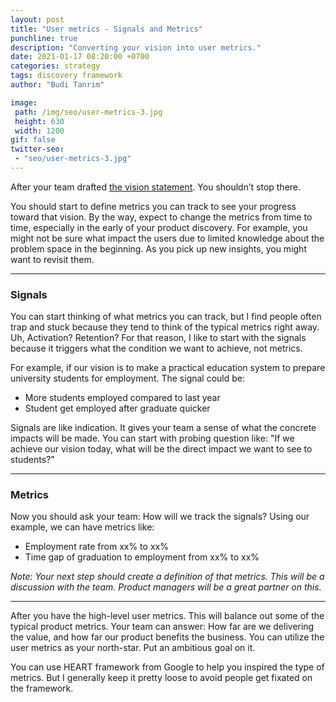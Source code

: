 ```yaml
---
layout: post
title: "User metrics - Signals and Metrics"
punchline: true
description: "Converting your vision into user metrics."
date: 2021-01-17 08:20:00 +0700
categories: strategy
tags: discovery framework
author: "Budi Tanrim"

image:
 path: /img/seo/user-metrics-3.jpg
 height: 630
 width: 1200
gif: false
twitter-seo: 
 - "seo/user-metrics-3.jpg"
---
```


After your team drafted [the vision statement][link-1]. You shouldn’t stop there.

You should start to define metrics you can track to see your progress toward that vision. By the way, expect to change the metrics from time to time, especially in the early of your product discovery. For example, you might not be sure what impact the users due to limited knowledge about the problem space in the beginning. As you pick up new insights, you might want to revisit them.

---

### Signals
You can start thinking of what metrics you can track, but I find people often trap and stuck because they tend to think of the typical metrics right away. Uh, Activation? Retention? For that reason, I like to start with the signals because it triggers what the condition we want to achieve, not metrics.

For example, if our vision is to make a practical education system to prepare university students for employment. The signal could be:
- More students employed compared to last year
- Student get employed after graduate quicker

Signals are like indication. It gives your team a sense of what the concrete impacts will be made. You can start with probing question like: "If we achieve our vision today, what will be the direct impact we want to see to students?"

---

### Metrics

Now you should ask your team: How will we track the signals?
Using our example, we can have metrics like: 
- Employment rate from xx% to xx%
- Time gap of graduation to employment from xx% to xx%

*Note: Your next step should create a definition of that metrics. This will be a discussion with the team. Product managers will be a great partner on this.*

---

After you have the high-level user metrics. This will balance out some of the typical product metrics. Your team can answer: How far are we delivering the value, and how far our product benefits the business.
You can utilize the user metrics as your north-star. Put an ambitious goal on it.

You can use HEART framework from Google to help you inspired the type of metrics. But I generally keep it pretty loose to avoid people get fixated on the framework.

[link-1]: https://buditanrim.co/2021/user-metrics-set-vision/




